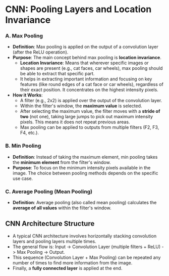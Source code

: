 # CNN: Pooling Layers and Location Invariance

### A. Max Pooling
*   **Definition**: Max pooling is applied on the output of a convolution layer (after the ReLU operation).
*   **Purpose**: The main concept behind max pooling is **location invariance**.
    *   **Location Invariance**: Means that wherever specific images or shapes are present (e.g., cat faces, car wheels), max pooling should be able to extract that specific part.
    *   It helps in extracting important information and focusing on key features (like round edges of a cat face or car wheels), regardless of their exact position. It concentrates on the highest intensity pixels.
*   **How it Works**:
    *   A filter (e.g., 2x2) is applied over the output of the convolution layer.
    *   Within the filter's window, the **maximum value** is selected.
    *   After selecting the maximum value, the filter moves with a **stride of two** (not one), taking large jumps to pick out maximum intensity pixels. This means it does not repeat previous areas.
    *   Max pooling can be applied to outputs from multiple filters (F2, F3, F4, etc.).

### B. Min Pooling
*   **Definition**: Instead of taking the maximum element, min pooling takes the **minimum element** from the filter's window.
*   **Purpose**: To focus on the minimum intensity pixels available in the image. The choice between pooling methods depends on the specific use case.

### C. Average Pooling (Mean Pooling)
*   **Definition**: Average pooling (also called mean pooling) calculates the **average of all values** within the filter's window.

## CNN Architecture Structure
*   A typical CNN architecture involves horizontally stacking convolution layers and pooling layers multiple times.
*   The general flow is: Input -> Convolution Layer (multiple filters + ReLU) -> Max Pooling -> Output.
*   This sequence (Convolution Layer + Max Pooling) can be repeated any number of times to find more information from the image.
*   Finally, a **fully connected layer** is applied at the end.